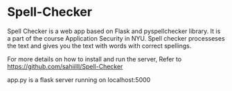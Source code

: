 # Spell-Checker

Spell Checker is a web app based on Flask and pyspellchecker library. It is a part of the course Application Security in NYU. 
Spell checker processeses the text and gives you the text with words with correct spellings. 

For more details on how to install and run the server, Refer to https://github.com/sahiilll/Spell-Checker

app.py is a flask server running on localhost:5000


